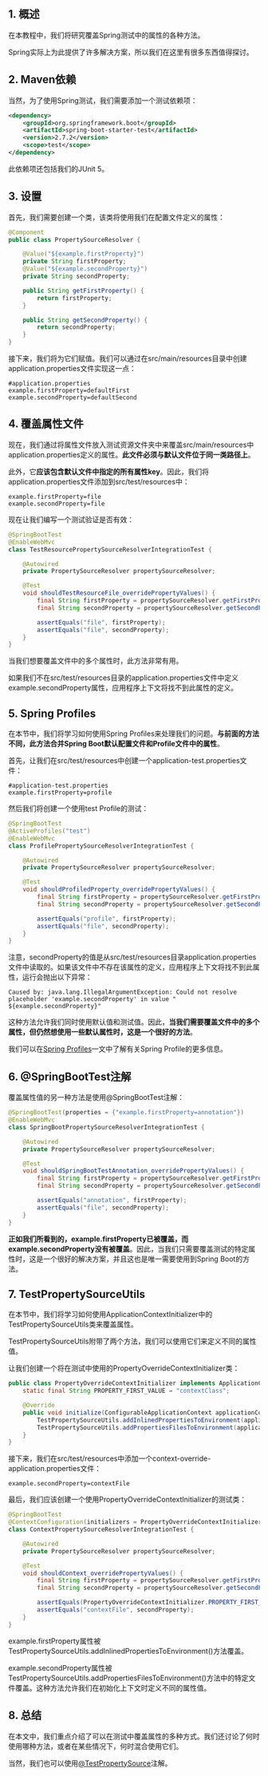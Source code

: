 ## 1. 概述

在本教程中，我们将研究覆盖Spring测试中的属性的各种方法。

Spring实际上为此提供了许多解决方案，所以我们在这里有很多东西值得探讨。

## 2. Maven依赖

当然，为了使用Spring测试，我们需要添加一个测试依赖项：

```xml
<dependency>
    <groupId>org.springframework.boot</groupId>
    <artifactId>spring-boot-starter-test</artifactId>
    <version>2.7.2</version>
    <scope>test</scope>
</dependency>
```

此依赖项还包括我们的JUnit 5。

## 3. 设置

首先，我们需要创建一个类，该类将使用我们在配置文件定义的属性：

```java
@Component
public class PropertySourceResolver {

    @Value("${example.firstProperty}")
    private String firstProperty;
    @Value("${example.secondProperty}")
    private String secondProperty;

    public String getFirstProperty() {
        return firstProperty;
    }

    public String getSecondProperty() {
        return secondProperty;
    }
}
```

接下来，我们将为它们赋值。我们可以通过在src/main/resources目录中创建application.properties文件实现这一点：

```properties
#application.properties
example.firstProperty=defaultFirst
example.secondProperty=defaultSecond
```

## 4. 覆盖属性文件

现在，我们通过将属性文件放入测试资源文件夹中来覆盖src/main/resources中application.properties定义的属性。**此文件必须与默认文件位于同一类路径上**。

此外，它**应该包含默认文件中指定的所有属性key**。因此，我们将application.properties文件添加到src/test/resources中：

```properties
example.firstProperty=file
example.secondProperty=file
```

现在让我们编写一个测试验证是否有效：

```java
@SpringBootTest
@EnableWebMvc
class TestResourcePropertySourceResolverIntegrationTest {

    @Autowired
    private PropertySourceResolver propertySourceResolver;

    @Test
    void shouldTestResourceFile_overridePropertyValues() {
        final String firstProperty = propertySourceResolver.getFirstProperty();
        final String secondProperty = propertySourceResolver.getSecondProperty();

        assertEquals("file", firstProperty);
        assertEquals("file", secondProperty);
    }
}
```

当我们想要覆盖文件中的多个属性时，此方法非常有用。

如果我们不在src/test/resources目录的application.properties文件中定义example.secondProperty属性，应用程序上下文将找不到此属性的定义。

## 5. Spring Profiles

在本节中，我们将学习如何使用Spring Profiles来处理我们的问题。**与前面的方法不同，此方法合并Spring Boot默认配置文件和Profile文件中的属性**。

首先，让我们在src/test/resources中创建一个application-test.properties文件：

```properties
#application-test.properties
example.firstProperty=profile
```

然后我们将创建一个使用test Profile的测试：

```java
@SpringBootTest
@ActiveProfiles("test")
@EnableWebMvc
class ProfilePropertySourceResolverIntegrationTest {

    @Autowired
    private PropertySourceResolver propertySourceResolver;

    @Test
    void shouldProfiledProperty_overridePropertyValues() {
        final String firstProperty = propertySourceResolver.getFirstProperty();
        final String secondProperty = propertySourceResolver.getSecondProperty();

        assertEquals("profile", firstProperty);
        assertEquals("file", secondProperty);
    }
}
```

注意，secondProperty的值是从src/test/resources目录application.properties文件中读取的。如果该文件中不存在该属性的定义，应用程序上下文将找不到此属性，运行会抛出以下异常：

```shell
Caused by: java.lang.IllegalArgumentException: Could not resolve placeholder 'example.secondProperty' in value " ${example.secondProperty}"
```

这种方法允许我们同时使用默认值和测试值。因此，**当我们需要覆盖文件中的多个属性，但仍然想使用一些默认属性时，这是一个很好的方法**。

我们可以在[Spring Profiles](https://www.baeldung.com/spring-profiles)一文中了解有关Spring Profile的更多信息。

## 6. @SpringBootTest注解

覆盖属性值的另一种方法是使用@SpringBootTest注解：

```java
@SpringBootTest(properties = {"example.firstProperty=annotation"})
@EnableWebMvc
class SpringBootPropertySourceResolverIntegrationTest {

    @Autowired
    private PropertySourceResolver propertySourceResolver;

    @Test
    void shouldSpringBootTestAnnotation_overridePropertyValues() {
        final String firstProperty = propertySourceResolver.getFirstProperty();
        final String secondProperty = propertySourceResolver.getSecondProperty();

        assertEquals("annotation", firstProperty);
        assertEquals("file", secondProperty);
    }
}
```

**正如我们所看到的，example.firstProperty已被覆盖，而example.secondProperty没有被覆盖**。因此，当我们只需要覆盖测试的特定属性时，这是一个很好的解决方案，并且这也是唯一需要使用到Spring Boot的方法。

## 7. TestPropertySourceUtils

在本节中，我们将学习如何使用ApplicationContextInitializer中的TestPropertySourceUtils类来覆盖属性。

TestPropertySourceUtils附带了两个方法，我们可以使用它们来定义不同的属性值。

让我们创建一个将在测试中使用的PropertyOverrideContextInitializer类：

```java
public class PropertyOverrideContextInitializer implements ApplicationContextInitializer<ConfigurableApplicationContext> {
    static final String PROPERTY_FIRST_VALUE = "contextClass";

    @Override
    public void initialize(ConfigurableApplicationContext applicationContext) {
        TestPropertySourceUtils.addInlinedPropertiesToEnvironment(applicationContext, "example.firstProperty=" + PROPERTY_FIRST_VALUE);
        TestPropertySourceUtils.addPropertiesFilesToEnvironment(applicationContext, "classpath:context-override-application.properties");
    }
}
```

接下来，我们在src/test/resources中添加一个context-override-application.properties文件：

```properties
example.secondProperty=contextFile
```

最后，我们应该创建一个使用PropertyOverrideContextInitializer的测试类：

```java
@SpringBootTest
@ContextConfiguration(initializers = PropertyOverrideContextInitializer.class, classes = TestApplication.class)
class ContextPropertySourceResolverIntegrationTest {

    @Autowired
    private PropertySourceResolver propertySourceResolver;

    @Test
    void shouldContext_overridePropertyValues() {
        final String firstProperty = propertySourceResolver.getFirstProperty();
        final String secondProperty = propertySourceResolver.getSecondProperty();

        assertEquals(PropertyOverrideContextInitializer.PROPERTY_FIRST_VALUE, firstProperty);
        assertEquals("contextFile", secondProperty);
    }
}
```

example.firstProperty属性被TestPropertySourceUtils.addInlinedPropertiesToEnvironment()方法覆盖。

example.secondProperty属性被TestPropertySourceUtils.addPropertiesFilesToEnvironment()方法中的特定文件覆盖。这种方法允许我们在初始化上下文时定义不同的属性值。

## 8. 总结

在本文中，我们重点介绍了可以在测试中覆盖属性的多种方式。我们还讨论了何时使用哪种方法，或者在某些情况下，何时混合使用它们。

当然，我们也可以使用[@TestPropertySource](https://www.baeldung.com/spring-test-property-source)注解。